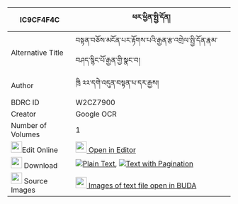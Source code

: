 |IC9CF4F4C|ཕར་ཕྱིན་སྤྱི་དོན། 
| --- | --- 
|Alternative Title |བསྟན་བཅོས་མངོན་པར་རྟོགས་པའི་རྒྱན་རྩ་འགྲེལ་སྤྱི་དོན་རྣམ་བཤད་སྙིང་པོ་རྒྱན་གྱི་སྣང་བ།
|Author| ཁྲི ༢༢་དགེ་འདུན་བསྟན་པ་དར་རྒྱས།
|BDRC ID | W2CZ7900
|Creator | Google OCR
|Number of Volumes| 1
|<img width="25" src="https://img.icons8.com/color/25/000000/edit-property.png">Edit Online| [<img width="25" src="https://avatars.githubusercontent.com/u/45091458?s=200&v=4"> Open in Editor](http://editor.openpecha.org/IC9CF4F4C)
|<img width="25" src="https://img.icons8.com/fluent/48/000000/download-2.png"/>  Download | [![](https://img.icons8.com/color/20/000000/txt.png)Plain Text](https://github.com/Openpecha/IC9CF4F4C/releases/download/v1/parchin_chidon_plain_IC9CF4F4C.zip), [![](https://img.icons8.com/color/20/000000/txt.png)Text with Pagination](https://github.com/Openpecha/IC9CF4F4C/releases/download/v1/parchin_chidon_pages_IC9CF4F4C.zip)
|<img width="25" src="https://img.icons8.com/plasticine/100/000000/pictures-folder.png"/>  Source Images | [<img width="25" src="https://library.bdrc.io/icons/BUDA-small.svg"> Images of text file open in BUDA](https://library.bdrc.io/show/bdr:W2CZ7900)